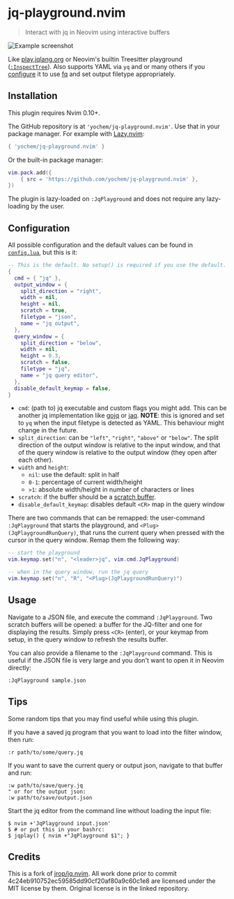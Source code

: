 # jq-playground.nvim

> Interact with jq in Neovim using interactive buffers

![Example screenshot](example/screenshot.png)

Like [play.jqlang.org](https://play.jqlang.org) or Neovim's builtin Treesitter
playground
([`:InspectTree`](https://neovim.io/doc/user/treesitter.html#%3AInspectTree)).
Also supports YAML via `yq` and or many others if you
[configure](#configuration) it to use [fq](https://github.com/wader/fq) and set
output filetype appropriately.

## Installation

This plugin requires Nvim 0.10+.

The GitHub repository is at `'yochem/jq-playground.nvim'`. Use that in your
package manager. For example with
[Lazy.nvim](https://github.com/folke/lazy.nvim):

```lua
{ 'yochem/jq-playground.nvim' }
```

Or the built-in package manager:

```lua
vim.pack.add({
    { src = 'https://github.com/yochem/jq-playground.nvim' },
})
```

The plugin is lazy-loaded on `:JqPlayground` and does not require any
lazy-loading by the user.

## Configuration

All possible configuration and the default values can be found in
[`config.lua`](./lua/jq-playground/config.lua), but this is it:

```lua
-- This is the default. No setup() is required if you use the default.
{
  cmd = { "jq" },
  output_window = {
    split_direction = "right",
    width = nil,
    height = nil,
    scratch = true,
    filetype = "json",
    name = "jq output",
  },
  query_window = {
    split_direction = "below",
    width = nil,
    height = 0.3,
    scratch = false,
    filetype = "jq",
    name = "jq query editor",
  },
  disable_default_keymap = false,
}
```

- `cmd`: (path to) jq executable and custom flags you might add. This can be
  another jq implementation like [gojq](https://github.com/itchyny/gojq) or
  [jaq](https://lib.rs/crates/jaq). **NOTE**: this is ignored and set to `yq`
  when the input filetype is detected as YAML. This behaviour might change in
  the future.
- `split_direction`: can be `"left"`, `"right"`, `"above"` or `"below"`. The
  split direction of the output window is relative to the input window, and
  that of the query window is relative to the output window (they open after
  each other).
- `width` and `height`:
  - `nil`: use the default: split in half
  - `0-1`: percentage of current width/height
  - `>1`: absolute width/height in number of characters or lines
- `scratch`: if the buffer should be a [scratch
  buffer](https://neovim.io/doc/user/windows.html#scratch-buffer).
- `disable_default_keymap`: disables default `<CR>` map in the query window

There are two commands that can be remapped: the user-command `:JqPlayground`
that starts the playground, and `<Plug>(JqPlaygroundRunQuery)`, that runs the
current query when pressed with the cursor in the query window. Remap them the
following way:

```lua
-- start the playground
vim.keymap.set("n", "<leader>jq", vim.cmd.JqPlayground)

-- when in the query window, run the jq query
vim.keymap.set("n", "R", "<Plug>(JqPlaygroundRunQuery)")
```

## Usage

Navigate to a JSON file, and execute the command `:JqPlayground`. Two scratch
buffers will be opened: a buffer for the JQ-filter and one for displaying the
results. Simply press `<CR>` (enter), or your keymap from setup, in the query
window to refresh the results buffer.

You can also provide a filename to the `:JqPlayground` command. This is useful
if the JSON file is very large and you don't want to open it in Neovim
directly:

```vim
:JqPlayground sample.json
```

## Tips

Some random tips that you may find useful while using this plugin.

If you have a saved jq program that you want to load into the filter window,
then run:

```vim
:r path/to/some/query.jq
```

If you want to save the current query or output json, navigate to that buffer
and run:

```vim
:w path/to/save/query.jq
" or for the output json:
:w path/to/save/output.json
```

Start the jq editor from the command line without loading the input file:

```
$ nvim +'JqPlayground input.json'
$ # or put this in your bashrc:
$ jqplay() { nvim +"JqPlayground $1"; }
```

## Credits

This is a fork of [jrop/jq.nvim](https://github.com/jrop/jq.nvim). All work
done prior to commit 4c24eb910752ec59585dd90cf20af80a9c60c1e8 are licensed
under the MIT license by them. Original license is in the linked repository.

